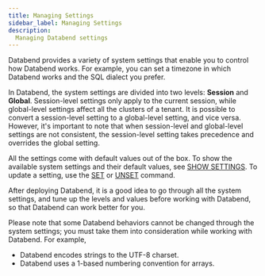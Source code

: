 ```yaml
---
title: Managing Settings
sidebar_label: Managing Settings
description:
  Managing Databend settings
---
```


Databend provides a variety of system settings that enable you to control how Databend works. For example, you can set a timezone in which Databend works and the SQL dialect you prefer. 

In Databend, the system settings are divided into two levels: **Session** and **Global**. Session-level settings only apply to the current session, while global-level settings affect all the clusters of a tenant. It is possible to convert a session-level setting to a global-level setting, and vice versa. However, it's important to note that when session-level and global-level settings are not consistent, the session-level setting takes precedence and overrides the global setting.

All the settings come with default values out of the box. To show the available system settings and their default values, see [SHOW SETTINGS](../10-sql-commands/50-administration-cmds/show-settings.md). To update a setting, use the [SET](../10-sql-commands/50-administration-cmds/set-global.md) or [UNSET](../10-sql-commands/50-administration-cmds/unset.md) command.

After deploying Databend, it is a good idea to go through all the system settings, and tune up the levels and values before working with Databend, so that Databend can work better for you.

Please note that some Databend behaviors cannot be changed through the system settings; you must take them into consideration while working with Databend. For example, 

- Databend encodes strings to the UTF-8 charset.
- Databend uses a 1-based numbering convention for arrays.